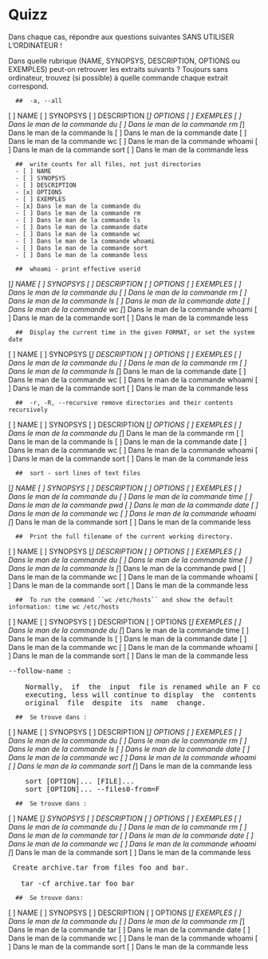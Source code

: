 
# Quizz

Dans chaque cas, répondre aux questions suivantes SANS UTILISER L’ORDINATEUR !

Dans quelle rubrique (NAME, SYNOPSYS, DESCRIPTION, OPTIONS ou EXEMPLES) peut-on retrouver les extraits suivants ? Toujours sans ordinateur, trouvez (si possible) à quelle commande chaque extrait correspond.

```{quizdown} 
  ##  -a, --all 
```
[ ] NAME
[ ] SYNOPSYS
[ ] DESCRIPTION
[*] OPTIONS
[ ] EXEMPLES
[ ] Dans le man de la commande du
[ ] Dans le man de la commande rm
[*] Dans le man de la commande ls
[ ] Dans le man de la commande date
[ ] Dans le man de la commande wc
[ ] Dans le man de la commande whoami
[ ] Dans le man de la commande sort
[ ] Dans le man de la commande less



```{quizdown} 
  ##  write counts for all files, not just directories 
  - [ ] NAME
  - [ ] SYNOPSYS
  - [ ] DESCRIPTION
  - [x] OPTIONS
  - [ ] EXEMPLES
  - [x] Dans le man de la commande du
  - [ ] Dans le man de la commande rm
  - [ ] Dans le man de la commande ls
  - [ ] Dans le man de la commande date
  - [ ] Dans le man de la commande wc
  - [ ] Dans le man de la commande whoami
  - [ ] Dans le man de la commande sort
  - [ ] Dans le man de la commande less
```

```{quizdown} 
  ##  whoami - print effective userid 
```
[*] NAME
[ ] SYNOPSYS
[ ] DESCRIPTION
[ ] OPTIONS
[ ] EXEMPLES
[ ] Dans le man de la commande du
[ ] Dans le man de la commande rm
[ ] Dans le man de la commande ls
[ ] Dans le man de la commande date
[ ] Dans le man de la commande wc
[*] Dans le man de la commande whoami
[ ] Dans le man de la commande sort
[ ] Dans le man de la commande less

```{quizdown} 
  ##  Display the current time in the given FORMAT, or set the system date 
```

[ ] NAME
[ ] SYNOPSYS
[*] DESCRIPTION
[ ] OPTIONS
[ ] EXEMPLES
[ ] Dans le man de la commande du
[ ] Dans le man de la commande rm
[ ] Dans le man de la commande ls
[*] Dans le man de la commande date
[ ] Dans le man de la commande wc
[ ] Dans le man de la commande whoami
[ ] Dans le man de la commande sort
[ ] Dans le man de la commande less


```{quizdown} 
  ##  -r, -R, --recursive remove directories and their contents recursively 
```
[ ] NAME
[ ] SYNOPSYS
[ ] DESCRIPTION
[*] OPTIONS
[ ] EXEMPLES
[ ] Dans le man de la commande du
[*] Dans le man de la commande rm
[ ] Dans le man de la commande ls
[ ] Dans le man de la commande date
[ ] Dans le man de la commande wc
[ ] Dans le man de la commande whoami
[ ] Dans le man de la commande sort
[ ] Dans le man de la commande less

```{quizdown} 
  ##  sort - sort lines of text files 
```
[*] NAME
[ ] SYNOPSYS
[ ] DESCRIPTION
[ ] OPTIONS
[ ] EXEMPLES
[ ] Dans le man de la commande du
[ ] Dans le man de la commande time
[ ] Dans le man de la commande pwd
[ ] Dans le man de la commande date
[ ] Dans le man de la commande wc
[ ] Dans le man de la commande whoami
[*] Dans le man de la commande sort
[ ] Dans le man de la commande less


```{quizdown} 
  ##  Print the full filename of the current working directory. 
```

[ ] NAME
[ ] SYNOPSYS
[*] DESCRIPTION
[ ] OPTIONS
[ ] EXEMPLES
[ ] Dans le man de la commande du
[ ] Dans le man de la commande time
[ ] Dans le man de la commande ls
[*] Dans le man de la commande pwd
[ ] Dans le man de la commande wc
[ ] Dans le man de la commande whoami
[ ] Dans le man de la commande sort
[ ] Dans le man de la commande less


```{quizdown} 
  ##  To run the command ``wc /etc/hosts`` and show the default information: time wc /etc/hosts 
```

[ ] NAME
[ ] SYNOPSYS
[ ] DESCRIPTION
[ ] OPTIONS
[*] EXEMPLES
[ ] Dans le man de la commande du
[*] Dans le man de la commande time
[ ] Dans le man de la commande ls
[ ] Dans le man de la commande date
[ ] Dans le man de la commande wc
[ ] Dans le man de la commande whoami
[ ] Dans le man de la commande sort
[ ] Dans le man de la commande less


<pre>
--follow-name :

    Normally,  if  the  input  file is renamed while an F command is
    executing, less will continue to display  the  contents  of  the
    original  file  despite  its  name  change.
</pre>

```{quizdown} 
  ##  Se trouve dans : 
```
[ ] NAME
[ ] SYNOPSYS
[ ] DESCRIPTION
[*] OPTIONS
[ ] EXEMPLES
[ ] Dans le man de la commande du
[ ] Dans le man de la commande rm
[ ] Dans le man de la commande ls
[ ] Dans le man de la commande date
[ ] Dans le man de la commande wc
[ ] Dans le man de la commande whoami
[ ] Dans le man de la commande sort
[*] Dans le man de la commande less

<pre>
    sort [OPTION]... [FILE]...
    sort [OPTION]... --files0-from=F
</pre>

```{quizdown} 
  ##  Se trouve dans : 
```
[ ] NAME
[*] SYNOPSYS
[ ] DESCRIPTION
[ ] OPTIONS
[ ] EXEMPLES
[ ] Dans le man de la commande du
[ ] Dans le man de la commande rm
[ ] Dans le man de la commande tar
[ ] Dans le man de la commande date
[ ] Dans le man de la commande wc
[ ] Dans le man de la commande whoami
[*] Dans le man de la commande sort
[ ] Dans le man de la commande less


<pre> Create archive.tar from files foo and bar.

   tar -cf archive.tar foo bar
</pre>

```{quizdown} 
  ##  Se trouve dans: 
```
[ ] NAME
[ ] SYNOPSYS
[ ] DESCRIPTION
[ ] OPTIONS
[*] EXEMPLES
[ ] Dans le man de la commande du
[ ] Dans le man de la commande rm
[*] Dans le man de la commande tar
[ ] Dans le man de la commande date
[ ] Dans le man de la commande wc
[ ] Dans le man de la commande whoami
[ ] Dans le man de la commande sort
[ ] Dans le man de la commande less
